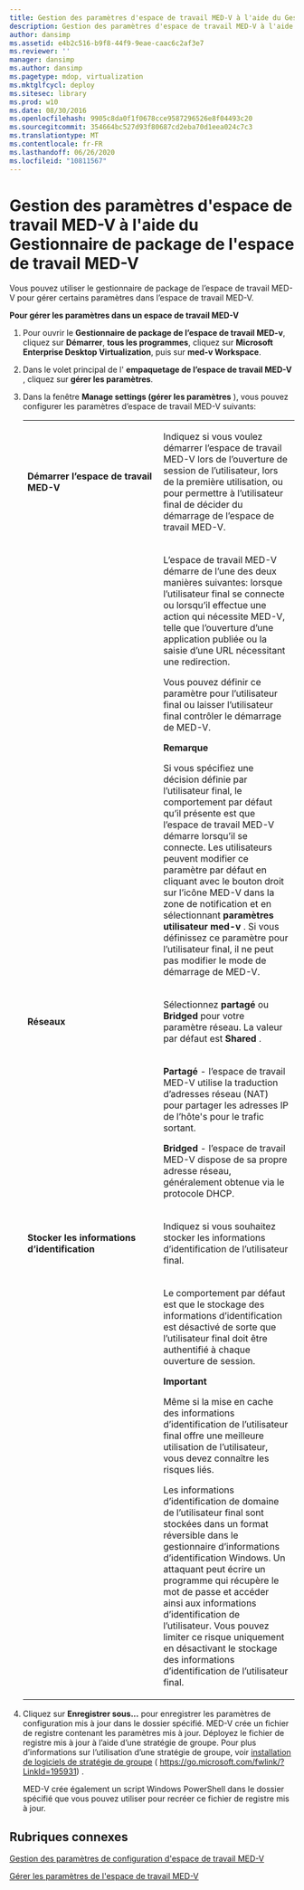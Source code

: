 ```yaml
---
title: Gestion des paramètres d'espace de travail MED-V à l'aide du Gestionnaire de package de l'espace de travail MED-V
description: Gestion des paramètres d'espace de travail MED-V à l'aide du Gestionnaire de package de l'espace de travail MED-V
author: dansimp
ms.assetid: e4b2c516-b9f8-44f9-9eae-caac6c2af3e7
ms.reviewer: ''
manager: dansimp
ms.author: dansimp
ms.pagetype: mdop, virtualization
ms.mktglfcycl: deploy
ms.sitesec: library
ms.prod: w10
ms.date: 08/30/2016
ms.openlocfilehash: 9905c8da0f1f0678cce9587296526e8f04493c20
ms.sourcegitcommit: 354664bc527d93f80687cd2eba70d1eea024c7c3
ms.translationtype: MT
ms.contentlocale: fr-FR
ms.lasthandoff: 06/26/2020
ms.locfileid: "10811567"
---
```

# Gestion des paramètres d'espace de travail MED-V à l'aide du Gestionnaire de package de l'espace de travail MED-V


Vous pouvez utiliser le gestionnaire de package de l’espace de travail MED-V pour gérer certains paramètres dans l’espace de travail MED-V.

**Pour gérer les paramètres dans un espace de travail MED-V**

1. Pour ouvrir le **Gestionnaire de package de l’espace de travail MED-v**, cliquez sur **Démarrer**, **tous les programmes**, cliquez sur **Microsoft Enterprise Desktop Virtualization**, puis sur **med-v Workspace**.

2. Dans le volet principal de l' **empaquetage de l’espace de travail MED-V** , cliquez sur **gérer les paramètres**.

3. Dans la fenêtre **Manage settings (gérer les paramètres** ), vous pouvez configurer les paramètres d’espace de travail MED-V suivants:

   <table>
   <colgroup>
   <col width="50%" />
   <col width="50%" />
   </colgroup>
   <tbody>
   <tr class="odd">
   <td align="left"><p><strong>Démarrer l’espace de travail MED-V</strong></p></td>
   <td align="left"><p>Indiquez si vous voulez démarrer l’espace de travail MED-V lors de l’ouverture de session de l’utilisateur, lors de la première utilisation, ou pour permettre à l’utilisateur final de décider du démarrage de l’espace de travail MED-V.</p></td>
   </tr>
   <tr class="even">
   <td align="left"><p></p></td>
   <td align="left"><p>L’espace de travail MED-V démarre de l’une des deux manières suivantes: lorsque l’utilisateur final se connecte ou lorsqu’il effectue une action qui nécessite MED-V, telle que l’ouverture d’une application publiée ou la saisie d’une URL nécessitant une redirection.</p>
   <p>Vous pouvez définir ce paramètre pour l’utilisateur final ou laisser l’utilisateur final contrôler le démarrage de MED-V.</p>
   <div class="alert">
   <strong>Remarque</strong><br/><p>Si vous spécifiez une décision définie par l’utilisateur final, le comportement par défaut qu’il présente est que l’espace de travail MED-V démarre lorsqu’il se connecte. Les utilisateurs peuvent modifier ce paramètre par défaut en cliquant avec le bouton droit sur l’icône MED-V dans la zone de notification et en sélectionnant <strong> paramètres utilisateur med-v </strong> . Si vous définissez ce paramètre pour l’utilisateur final, il ne peut pas modifier le mode de démarrage de MED-V.</p>
   </div>
   <div>

   </div></td>
   </tr>
   <tr class="odd">
   <td align="left"><p><strong>Réseaux</strong></p></td>
   <td align="left"><p>Sélectionnez <strong> partagé </strong> ou <strong> Bridged </strong> pour votre paramètre réseau. La valeur par défaut est <strong> Shared </strong> .</p></td>
   </tr>
   <tr class="even">
   <td align="left"><p></p></td>
   <td align="left"><p><strong>Partagé </strong> - l’espace de travail MED-V utilise la traduction d’adresses réseau (NAT) pour partager les adresses IP de l’hôte&#39;s pour le trafic sortant.</p>
   <p><strong>Bridged </strong> - l’espace de travail MED-V dispose de sa propre adresse réseau, généralement obtenue via le protocole DHCP.</p></td>
   </tr>
   <tr class="odd">
   <td align="left"><p><strong>Stocker les informations d’identification</strong></p></td>
   <td align="left"><p>Indiquez si vous souhaitez stocker les informations d’identification de l’utilisateur final.</p></td>
   </tr>
   <tr class="even">
   <td align="left"><p></p></td>
   <td align="left"><p>Le comportement par défaut est que le stockage des informations d’identification est désactivé de sorte que l’utilisateur final doit être authentifié à chaque ouverture de session.</p>
   <div class="alert">
   <strong>Important</strong><br/><p>Même si la mise en cache des informations d’identification de l’utilisateur final offre une meilleure utilisation de l’utilisateur, vous devez connaître les risques liés.</p>
   <p>Les informations d’identification de domaine de l’utilisateur final sont stockées dans un format réversible dans le gestionnaire d’informations d’identification Windows. Un attaquant peut écrire un programme qui récupère le mot de passe et accéder ainsi aux informations d’identification de l’utilisateur. Vous pouvez limiter ce risque uniquement en désactivant le stockage des informations d’identification de l’utilisateur final.</p>
   </div>
   <div>

   </div></td>
   </tr>
   </tbody>
   </table>



4. Cliquez sur **Enregistrer sous...** pour enregistrer les paramètres de configuration mis à jour dans le dossier spécifié. MED-V crée un fichier de registre contenant les paramètres mis à jour. Déployez le fichier de registre mis à jour à l’aide d’une stratégie de groupe. Pour plus d’informations sur l’utilisation d’une stratégie de groupe, voir [installation de logiciels de stratégie de groupe](https://go.microsoft.com/fwlink/?LinkId=195931) ( https://go.microsoft.com/fwlink/?LinkId=195931) .

   MED-V crée également un script Windows PowerShell dans le dossier spécifié que vous pouvez utiliser pour recréer ce fichier de registre mis à jour.

## Rubriques connexes


[Gestion des paramètres de configuration d'espace de travail MED-V](managing-med-v-workspace-configuration-settings.md)

[Gérer les paramètres de l'espace de travail MED-V](manage-med-v-workspace-settings.md)









